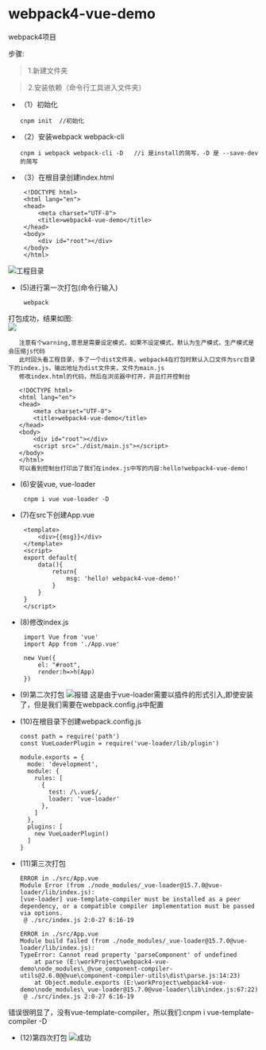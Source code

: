 # webpack4-vue-demo
webpack4项目

步骤:
> 1.新建文件夹

> 2.安装依赖（命令行工具进入文件夹）

- （1）初始化
     
      cnpm init  //初始化
      
- （2）安装webpack webpack-cli
 
      cnpm i webpack webpack-cli -D   //i 是install的简写，-D 是 --save-dev的简写
   
- （3）在根目录创建index.html

       <!DOCTYPE html>
       <html lang="en">
       <head>
           <meta charset="UTF-8">
           <title>webpack4-vue-demo</title>
       </head>
       <body>
           <div id="root"></div>
       </body>
       </html>  
![工程目录](https://upload-images.jianshu.io/upload_images/12642255-583727756e84c187.png)

- (5)进行第一次打包(命令行输入)

       webpack

打包成功，结果如图:       
![](https://upload-images.jianshu.io/upload_images/12642255-2e1421dde8e55b83.png) 
       
       注意有个warning,意思是需要设定模式，如果不设定模式，默认为生产模式，生产模式是会压缩js代码
       此时回头看工程目录，多了一个dist文件夹，webpack4在打包时默认入口文件为src目录下的index.js，输出地址为dist文件夹，文件为main.js
       修改index.html的代码，然后在浏览器中打开，并且打开控制台
      
       <!DOCTYPE html>
       <html lang="en">
       <head>
           <meta charset="UTF-8">
           <title>webpack4-vue-demo</title>
       </head>
       <body>
           <div id="root"></div>
           <script src="./dist/main.js"></script>
       </body>
       </html>
       可以看到控制台打印出了我们在index.js中写的内容:hello!webpack4-vue-demo!   
   
- (6)安装vue, vue-loader
       
       cnpm i vue vue-loader -D

- (7)在src下创建App.vue
       
       <template>
           <div>{{msg}}</div>
       </template>
       <script>
       export default{
           data(){
               return{
                   msg: 'hello! webpack4-vue-demo!'
               }
           }
       }
       </script>
       
- (8)修改index.js
       
       import Vue from 'vue'
       import App from './App.vue'
       
       new Vue({
           el: "#root",
           render:h=>h(App)
       })

- (9)第二次打包
![报错](https://upload-images.jianshu.io/upload_images/12642255-17d66345fc7e2877.png)
这是由于vue-loader需要以插件的形式引入,即使安装了，但是我们需要在webpack.config.js中配置

- (10)在根目录下创建webpack.config.js

      const path = require('path')
      const VueLoaderPlugin = require('vue-loader/lib/plugin')
       
      module.exports = {
        mode: 'development',
        module: {
          rules: [
            {
              test: /\.vue$/,
              loader: 'vue-loader'
            },
          ]
        },
        plugins: [
          new VueLoaderPlugin()
        ]
      }

- (11)第三次打包
      
      ERROR in ./src/App.vue
      Module Error (from ./node_modules/_vue-loader@15.7.0@vue-loader/lib/index.js):
      [vue-loader] vue-template-compiler must be installed as a peer dependency, or a compatible compiler implementation must be passed via options.
       @ ./src/index.js 2:0-27 6:16-19
      
      ERROR in ./src/App.vue
      Module build failed (from ./node_modules/_vue-loader@15.7.0@vue-loader/lib/index.js):
      TypeError: Cannot read property 'parseComponent' of undefined
          at parse (E:\workProject\webpack4-vue-demo\node_modules\_@vue_component-compiler-utils@2.6.0@@vue\component-compiler-utils\dist\parse.js:14:23)
          at Object.module.exports (E:\workProject\webpack4-vue-demo\node_modules\_vue-loader@15.7.0@vue-loader\lib\index.js:67:22)
       @ ./src/index.js 2:0-27 6:16-19
错误很明显了，没有vue-template-compiler，所以我们:cnpm i vue-template-compiler -D

- (12)第四次打包
![成功](https://upload-images.jianshu.io/upload_images/12642255-9bff1a5f635383e5.png)